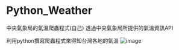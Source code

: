 # Python_Weather
中央氣象局的氣溫爬蟲程式(自己)
透過中央氣象局所提供的氣溫資訊API

利用python撰寫爬蟲程式來得知台灣各地的氣溫
![image](https://github.com/abow79/Python_Weather/raw/main/%E5%90%84%E5%9C%B0%E6%B0%A3%E6%BA%AB.JPG)
